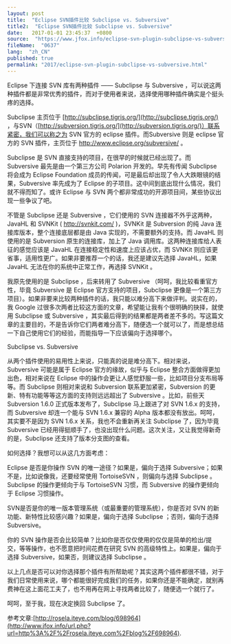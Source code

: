 ```yaml
---
layout: post
title:  "Eclipse SVN插件比较 Subclipse vs. Subversive"
title2:  "Eclipse SVN插件比较 Subclipse vs. Subversive"
date:   2017-01-01 23:45:37  +0800
source:  "https://www.jfox.info/eclipse-svn-plugin-subclipse-vs-subversive.html"
fileName:  "0637"
lang:  "zh_CN"
published: true
permalink: "2017/eclipse-svn-plugin-subclipse-vs-subversive.html"
---
```




Eclipse 下连接 SVN 库有两种插件 —— Subclipse 与 Subversive ，可以说这两种插件都是非常优秀的插件，而对于使用者来说，选择使用哪种插件确实是个挺头疼的选择。

Subclipse 主页位于 [http://subclipse.tigris.org/](http://subclipse.tigris.org/) ，与SVN（[http://subversion.tigris.org/](http://subversion.tigris.org/)）联系紧密，我们可以称之为 SVN 官方的 eclipse 插件。而Subversive 则是 eclipse 官方的 SVN 插件，主页位于 http://www.eclipse.org/subversive/ 。

Subclipse 是 SVN 直接支持的项目，在很早的时候就已经出现了。而 Subversive 最先是由一个第三方公司 Polarion 开发的。早先有传闻 Subclipse 将会成为 Eclipse Foundation 成员的传闻，可是最后却出现了令人大跌眼镜的结果，Subversive 率先成为了 Eclipse 的子项目。这中间到底出现什么情况，我们就不得而知了。或许 Eclipse 与 SVN 两个都非常成功的开源项目间，某些协议出现一些争议了吧。

不管是 Subclipse 还是 Subversive ，它们使用的 SVN 连接器不外乎这两种，JavaHL 和 SVNKit ( http://svnkit.com/ )，SVNKit 是 Subversion 的纯 Java 连接库版本，整个连接底层都是由 Java 实现的，不需要额外的支持。而 JavaHL 则使用的是 Subversion 原生的连接库，加上了 Java 调用库。这两种连接库给人表征的感觉应该是 JavaHL 在连接稳定性和速度上应该占优，而 SVNKit 则应该更省事，适用性更广。如果非要推荐一个的话，我还是建议先选择 JavaHL，如果 JavaHL 无法在你的系统中正常工作，再选择 SVNKit 。

我原先使用的是 Subclipse ，后来转用了 Subversive （呵呵，我比较看重官方性，毕竟 Subversive 是 Eclipse 官方支持的项目，Subclipse 更像是一个第三方项目）。如果非要来比较两种插件的话，我只能以难分高下来做评判。说实在的，我 Google 过很多次两者比较这方面的文章，希望能让我有个很明确的抉择，就使用 Subclipse 或 Subversive ，其实最后得到的结果都是两者差不多的。写这篇文章的主要目的，不是告诉你它们两者难分高下，随便选一个就可以了，而是想总结一下自己使用它们的经验，而能指导一下应该偏向于选择哪个。

Subclipse vs. Subversive

从两个插件使用的易用性上来说，只能真的说是难分高下。相对来说，Subversive 可能是属于 Eclipse 官方的缘故，似乎与 Eclipse 整合方面做得更加出色，相对来说在 Eclipse 中的操作会更让人感觉舒服一些，比如项目分支布局等等。而 Subclipse 则相对来说和 Subversion 联系更加紧密，Subversion 的更新、特有功能等等这方面的支持则远远超出了 Subversive 。比如，前些天 Subversion 1.6.0 正式版本发布了，Subclipse 马上跟进了对 SVN 1.6.x 的支持，而 Subversive 却连一个能与 SVN 1.6.x 兼容的 Alpha 版本都没有放出。呵呵，其实要不是因为 SVN 1.6.x 关系，我也不会重新再关注 Subclipse 了，因为毕竟 Subversive 已经用得挺顺手了，也没出现什么问题。这次关注，又让我觉得新奇的是，Subclipse 还支持了版本分支图的查看。

如何选择？我想可以从这几方面考虑：

Eclipse 是否是你操作 SVN 的唯一途径？如果是，偏向于选择 Subversive；如果不是，比如说像我，还要经常使用 TortoiseSVN ，则偏向与选择 Subclipse 。Subclipse 的操作更倾向于与 TortoiseSVN 习惯，而 Subversive 的操作更倾向于 Eclipse 习惯操作。

SVN是否是你的唯一版本管理系统（或最重要的管理系统），你是否对 SVN 的新功能、新特性比较感兴趣？如果是，偏向于选择 Subclipse ；否则，偏向于选择 Subversive。

你的 SVN 操作是否会比较简单？比如你是否仅仅使用的仅仅是简单的检出/提交，等等操作，也不愿意把时间花费在研究 SVN 的高级特性上。如果是，偏向于选择 Subversive，如果否，则建议选择 Subclipse 。

以上几点是否可以对你选择那个插件有所帮助呢？其实这两个插件都很不错，对于我们日常使用来说，哪个都能很好完成我们的任务，如果你还是不能确定，就别再费神在这上面花工夫了，也不用再在网上寻找两者比较了，随便选一个就行了。

呵呵，至于我，现在决定换回 Subclipse 了。

参考文章:[http://rosela.iteye.com/blog/698964](http://www.jfox.info/url.php?url=http%3A%2F%2Frosela.iteye.com%2Fblog%2F698964).
